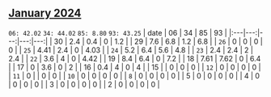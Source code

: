 ## [January 2024](2024-01.csv)

`06: 42.02` `34: 44.02` `85: 8.80` `93: 43.25` 
| date | 06 | 34 | 85 | 93 |
|:---|---:|---:|---:|---:|
| 30 | 2.4 | 0.4 | 0 | 1.2 <tr></tr>|
| 29 | 7.6 | 6.8 | 1.2 | 6.8 <tr></tr>|
| `26` | 0 | 0 | 0 | 0 <tr></tr>|
| `25` | 4.41 | 2.4 | 0 | 4.03 <tr></tr>|
| `24` | 5.2 | 6.4 | 5.6 | 4.8 <tr></tr>|
| `23` | 2.4 | 2.4 | 2 | 2.4 <tr></tr>|
| `22` | 3.6 | 4 | 0 | 4.42 <tr></tr>|
| 19 | 8.4 | 6.4 | 0 | 7.2 <tr></tr>|
| 18 | 7.61 | 7.62 | 0 | 6.4 <tr></tr>|
| 17 | 0 | 3.6 | 0 | 2 <tr></tr>|
| 16 | 0.4 | 4 | 0 | 4 <tr></tr>|
| 15 |  | 0 | 0 | 0 <tr></tr>|
| `12` | 0 | 0 | 0 | 0 <tr></tr>|
| `11` | 0 |  | 0 | 0 <tr></tr>|
| `10` | 0 | 0 | 0 | 0 <tr></tr>|
| `8` | 0 | 0 | 0 | 0 <tr></tr>|
| 5 | 0 | 0 | 0 | 0 <tr></tr>|
| 4 | 0 | 0 | 0 | 0 <tr></tr>|
| 3 | 0 | 0 | 0 | 0 <tr></tr>|
| 2 | 0 | 0 | 0 | 0 <tr></tr>|

